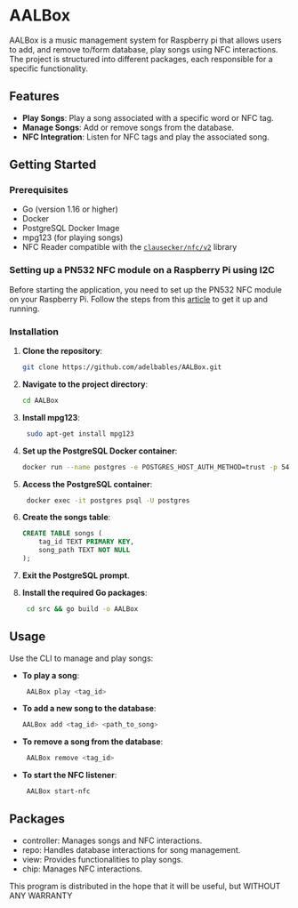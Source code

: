 # AALBox

AALBox is a music management system for Raspberry pi that allows users to add, and remove to/form database, play songs
using NFC interactions. The project is structured into different packages, each responsible for a specific
functionality.

## Features

- **Play Songs**: Play a song associated with a specific word or NFC tag.
- **Manage Songs**: Add or remove songs from the database.
- **NFC Integration**: Listen for NFC tags and play the associated song.

## Getting Started

### Prerequisites

- Go (version 1.16 or higher)
- Docker
- PostgreSQL Docker Image
- mpg123 (for playing songs)
- NFC Reader compatible with the [`clausecker/nfc/v2`](https://github.com/clausecker/nfc) library

### Setting up a PN532 NFC module on a Raspberry Pi using I2C

Before starting the application, you need to set up the PN532 NFC module on your Raspberry Pi. Follow the steps from
this [article](https://blog.stigok.com/2017/10/12/setting-up-a-pn532-nfc-module-on-a-raspberry-pi-using-i2c.html) to get
it up and running.

### Installation

1. **Clone the repository**:
   ```bash
   git clone https://github.com/adelbables/AALBox.git

2. **Navigate to the project directory**:
   ```bash
   cd AALBox

3. **Install mpg123**:

   ```bash
    sudo apt-get install mpg123

4. **Set up the PostgreSQL Docker container**:

   ```bash
   docker run --name postgres -e POSTGRES_HOST_AUTH_METHOD=trust -p 5432:5432 -d postgres

5. **Access the PostgreSQL container**:

   ```bash
    docker exec -it postgres psql -U postgres

6. **Create the songs table**:

    ```sql
    CREATE TABLE songs (
        tag_id TEXT PRIMARY KEY,
        song_path TEXT NOT NULL
    );

7. **Exit the PostgreSQL prompt**.

8. **Install the required Go packages**:

   ```bash
    cd src && go build -o AALBox

## Usage

Use the CLI to manage and play songs:

- **To play a song**:
   ```bash
    AALBox play <tag_id>

- **To add a new song to the database**:

   ```bash
  AALBox add <tag_id> <path_to_song>

- **To remove a song from the database**:

   ```bash
    AALBox remove <tag_id>

- **To start the NFC listener**:

   ```bash
    AALBox start-nfc

## Packages

- controller: Manages songs and NFC interactions.
- repo: Handles database interactions for song management.
- view: Provides functionalities to play songs.
- chip: Manages NFC interactions.

This program is distributed in the hope that it will be useful,
but WITHOUT ANY WARRANTY
